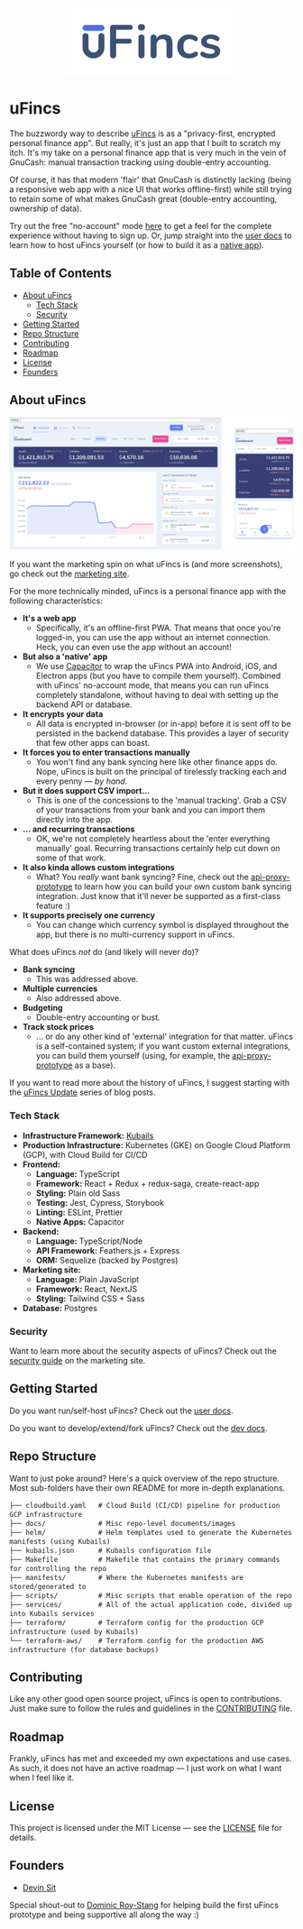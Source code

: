 <div align="center">
  <a href="https://ufincs.com"><img src="docs/images/uFincs_Logo.png" alt="uFincs" /></a>
</div>

# uFincs

The buzzwordy way to describe [uFincs](https://ufincs.com) is as a "privacy-first, encrypted personal finance app". But really, it's just an app that I built to scratch my itch. It's my take on a personal finance app that is very much in the vein of GnuCash: manual transaction tracking using double-entry accounting. 

Of course, it has that modern 'flair' that GnuCash is distinctly lacking (being a responsive web app with a nice UI that works offline-first) while still trying to retain some of what makes GnuCash great (double-entry accounting, ownership of data).

Try out the free "no-account" mode [here](https://ufincs.com/noaccount) to get a feel for the complete experience without having to sign up. Or, jump straight into the [user docs](docs/user/README.md) to learn how to host uFincs yourself (or how to build it as a [native app](docs/user/README.md#native-app-without-backend)).

## Table of Contents

- [About uFincs](#about-ufincs)
  - [Tech Stack](#tech-stack)
  - [Security](#security)
- [Getting Started](#getting-started)
- [Repo Structure](#repo-structure)
- [Contributing](#contributing)
- [Roadmap](#roadmap)
- [License](#license)
- [Founders](#founders)

## About uFincs

<div align="center">
  <img src="docs/images/uFincs_Dashboard.png" alt="uFincs Dashboard" />
</div>

If you want the marketing spin on what uFincs is (and more screenshots), go check out the [marketing site](https://ufincs.com).

For the more technically minded, uFincs is a personal finance app with the following characteristics:

- **It's a web app**
  - Specifically, it's an offline-first PWA. That means that once you're logged-in, you can use the app without an internet connection. Heck, you can even use the app without an account!
- **But also a 'native' app**
  - We use [Capacitor](https://capacitorjs.com/) to wrap the uFincs PWA into Android, iOS, and Electron apps (but you have to compile them yourself). Combined with uFincs' no-account mode, that means you can run uFincs completely standalone, without having to deal with setting up the backend API or database.
- **It encrypts your data**
  - All data is encrypted in-browser (or in-app) before it is sent off to be persisted in the backend database. This provides a layer of security that few other apps can boast.
- **It forces you to enter transactions manually**
  - You won't find any bank syncing here like other finance apps do. Nope, uFincs is built on the principal of tirelessly tracking each and every penny — _by hand_.
- **But it does support CSV import...**
  - This is one of the concessions to the 'manual tracking'. Grab a CSV of your transactions from your bank and you can import them directly into the app.
- **... and recurring transactions**
  - OK, we're not completely heartless about the 'enter everything manually' goal. Recurring transactions certainly help cut down on some of that work.
- **It also kinda allows custom integrations**
  - What? You _really_ want bank syncing? Fine, check out the [api-proxy-prototype](https://github.com/uFincs/api-proxy-prototype) to learn how you can build your own custom bank syncing integration. Just know that it'll never be supported as a first-class feature :)
- **It supports precisely one currency**
  - You can change which currency symbol is displayed throughout the app, but there is no multi-currency support in uFincs.

What does uFincs _not_ do (and likely will never do)?

- **Bank syncing**
  - This was addressed above.
- **Multiple currencies**
  - Also addressed above.
- **Budgeting**
  - Double-entry accounting or bust.
- **Track stock prices**
  - ... or do any other kind of 'external' integration for that matter. uFincs is a self-contained system; if you want custom external integrations, you can build them yourself (using, for example, the [api-proxy-prototype](https://github.com/uFincs/api-proxy-prototype) as a base).

If you want to read more about the history of uFincs, I suggest starting with the [uFincs Update](https://www.onmattersconcerningmyexistence.com/p/ufincs-update-1) series of blog posts.

### Tech Stack

- **Infrastructure Framework:** [Kubails](https://github.com/DevinSit/kubails)
- **Production Infrastructure:** Kubernetes (GKE) on Google Cloud Platform (GCP), with Cloud Build for CI/CD
- **Frontend:**
  - **Language:** TypeScript
  - **Framework:** React + Redux + redux-saga, create-react-app
  - **Styling:** Plain old Sass
  - **Testing:** Jest, Cypress, Storybook
  - **Linting:** ESLint, Prettier
  - **Native Apps:** Capacitor
- **Backend:**
  - **Language:** TypeScript/Node
  - **API Framework:** Feathers.js + Express
  - **ORM:** Sequelize (backed by Postgres)
- **Marketing site:**
  - **Language:** Plain JavaScript
  - **Framework:** React, NextJS
  - **Styling:** Tailwind CSS + Sass
- **Database:** Postgres

### Security

Want to learn more about the security aspects of uFincs? Check out the [security guide](https://ufincs.com/policies/security) on the marketing site.

## Getting Started

Do you want run/self-host uFincs? Check out the [user docs](docs/user/README.md).

Do you want to develop/extend/fork uFincs? Check out the [dev docs](docs/dev/README.md).

## Repo Structure

Want to just poke around? Here's a quick overview of the repo structure. Most sub-folders have their own README for more in-depth explanations.

```
├── cloudbuild.yaml   # Cloud Build (CI/CD) pipeline for production GCP infrastructure
├── docs/             # Misc repo-level documents/images
├── helm/             # Helm templates used to generate the Kubernetes manifests (using Kubails)
├── kubails.json      # Kubails configuration file
├── Makefile          # Makefile that contains the primary commands for controlling the repo
├── manifests/        # Where the Kubernetes manifests are stored/generated to
├── scripts/          # Misc scripts that enable operation of the repo
├── services/         # All of the actual application code, divided up into Kubails services
├── terraform/        # Terraform config for the production GCP infrastructure (used by Kubails)
└── terraform-aws/    # Terraform config for the production AWS infrastructure (for database backups)
```

## Contributing

Like any other good open source project, uFincs is open to contributions. Just make sure to follow the rules and guidelines in the [CONTRIBUTING](CONTRIBUTING.md) file.

## Roadmap

Frankly, uFincs has met and exceeded my own expectations and use cases. As such, it does not have an active roadmap — I just work on what I want when I feel like it.

## License

This project is licensed under the MIT License — see the [LICENSE](LICENSE.md) file for details.

## Founders

- [Devin Sit](https://github.com/DevinSit)

Special shout-out to [Dominic Roy-Stang](https://github.com/DominicRoyStang) for helping build the first uFincs prototype and being supportive all along the way :)

